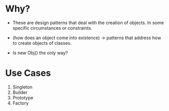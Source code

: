 # Why? 
-   These are design patterns that deal with the creation of objects. In some specific circumstances or constraints.

* (how does an object come into existence) -> patterns that address how to create objects of classes.
- Is new Obj() the only way?

# Use Cases 
1. Singleton 
2. Builder
3. Prototype
4. Factory